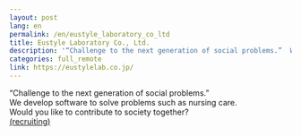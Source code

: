 ```yaml
---
layout: post
lang: en
permalink: /en/eustyle_laboratory_co_ltd
title: Eustyle Laboratory Co., Ltd.
description: '“Challenge to the next generation of social problems.”  We develop software to solve problems such as nursing care.  Would you like to contribute to society together?  (recruiting)'
categories: full_remote
link: https://eustylelab.co.jp/
---
```


<p>“Challenge to the next generation of social problems.” <br />We develop software to solve problems such as nursing care. <br />Would you like to contribute to society together? <br /><a href="https://www.wantedly.com/companies/eustylelab">(recruiting)</a></p>
